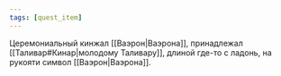 ```yaml
---
tags: [quest_item]
---
```


Церемониальный кинжал [[Ваэрон|Ваэрона]], принадлежал [[Таливар#Кинар|молодому Таливару]], длиной где-то с ладонь, на рукояти символ [[Ваэрон|Ваэрона]].
